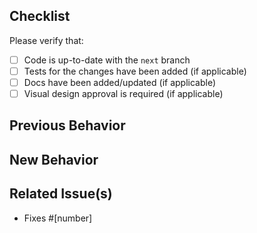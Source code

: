 <!--

Thank you for submitting a pull request!

Please explain the changes, why they were necessary, and their benefits or impact. Explain the problem you are fixing or the feature you are adding.

-->

## Checklist

Please verify that:

- [ ] Code is up-to-date with the `next` branch
- [ ] Tests for the changes have been added (if applicable)
- [ ] Docs have been added/updated (if applicable)
- [ ] Visual design approval is required (if applicable)

## Previous Behavior

<!-- This is the behavior we have today. -->

## New Behavior

<!-- This is the behavior we should expect with the changes in this PR. -->

## Related Issue(s)

<!-- Please link the fixed issue so it gets closed when this is merged. -->

- Fixes #[number]
